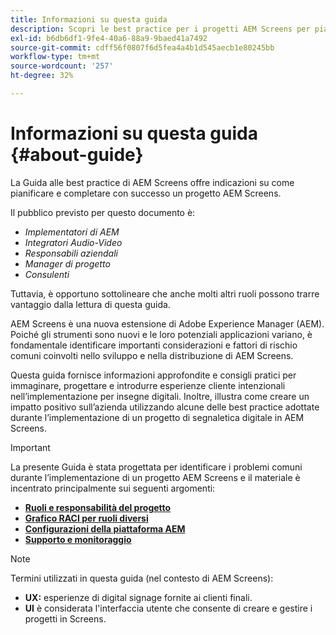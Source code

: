 ```yaml
---
title: Informazioni su questa guida
description: Scopri le best practice per i progetti AEM Screens per pianificare ed eseguire progetti, da informazioni strategiche e di progettazione, fino alla distribuzione e al supporto successivo.
exl-id: b6db6df1-9fe4-40a6-88a9-9baed41a7492
source-git-commit: cdff56f0807f6d5fea4a4b1d545aecb1e80245bb
workflow-type: tm+mt
source-wordcount: '257'
ht-degree: 32%

---
```


# Informazioni su questa guida {#about-guide}

La Guida alle best practice di AEM Screens offre indicazioni su come pianificare e completare con successo un progetto AEM Screens.

Il pubblico previsto per questo documento è:

* *Implementatori di AEM*
* *Integratori Audio-Video*
* *Responsabili aziendali*
* *Manager di progetto*
* *Consulenti*

Tuttavia, è opportuno sottolineare che anche molti altri ruoli possono trarre vantaggio dalla lettura di questa guida.

AEM Screens è una nuova estensione di Adobe Experience Manager (AEM). Poiché gli strumenti sono nuovi e le loro potenziali applicazioni variano, è fondamentale identificare importanti considerazioni e fattori di rischio comuni coinvolti nello sviluppo e nella distribuzione di AEM Screens.

Questa guida fornisce informazioni approfondite e consigli pratici per immaginare, progettare e introdurre esperienze cliente intenzionali nell’implementazione per insegne digitali. Inoltre, illustra come creare un impatto positivo sull’azienda utilizzando alcune delle best practice adottate durante l’implementazione di un progetto di segnaletica digitale in AEM Screens.

>[!IMPORTANT]
>
> La presente Guida è stata progettata per identificare i problemi comuni durante l’implementazione di un progetto AEM Screens e il materiale è incentrato principalmente sui seguenti argomenti:
>
> * **[Ruoli e responsabilità del progetto](roles-responsibilities.md)**
> * **[Grafico RACI per ruoli diversi](roles-responsibilities.md#raci-chart)**
> * **[Configurazioni della piattaforma AEM](aem-platform-configurations.md)**
> * **[Supporto e monitoraggio](support-monitoring.md)**

>[!NOTE]
>
> Termini utilizzati in questa guida (nel contesto di AEM Screens):
>
> * **UX:** esperienze di digital signage fornite ai clienti finali.
> * **UI** è considerata l&#39;interfaccia utente che consente di creare e gestire i progetti in Screens.
